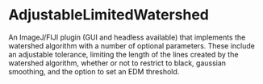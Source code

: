 # AdjustableLimitedWatershed
An ImageJ/FIJI plugin (GUI and headless available) that implements the watershed algorithm with a number of optional parameters. These include an adjustable tolerance, limiting the length of the lines created by the watershed algorithm, whether or not to restrict to black, gaussian smoothing, and the option to set an EDM threshold.

